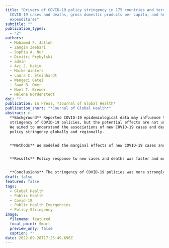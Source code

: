 ```yaml
---
title: "Drivers of COVID-19 policy stringency in 175 countries and territories:
  COVID-19 cases and deaths, gross domestic products per capita, and health
  expenditures"
subtitle: ""
publication_types:
  - "2"
authors:
  - Mohamed F. Jalloh
  - Zangin Zeebari
  - Sophia A. Nur
  - Dimitri Prybylski
  - admin
  - Avi J. Hakim
  - Maike Winters
  - Laura C. Steinhardt
  - Wangeci Gatei
  - Saad B. Omer
  - Noel T. Brewer
  - Helena Nordenstedt
doi: ""
publication: In Press, *Journal of Global Health*
publication_short: "*Journal of Global Health*"
abstract: >-
  **Background** Reported COVID-19 epidemiological data may influence the
  stringency of COVID-19 policies, but the potential effects are not understood.
  We aimed to understand the associations of new COVID-19 cases and deaths with
  policy stringency globally and regionally.


  **Methods** We modeled the marginal effects of new COVID-19 cases and deaths on policy stringency (scored 0–100) in 175 countries and territories, adjusting for gross domestic product (GDP), per capita and health expenditure (% of GDP), and public expenditure on health.  Time periods examined were March–August 2020, September 2020–February 2021, and March–August 2021.


  **Results** Policy response to new cases and deaths was faster and more stringent early in the COVID-19 pandemic (March–August 2020) compared to subsequent periods. New deaths were more strongly associated with stringent policies than new cases. In an average week, 1 new death per 100,000 people was associated with a stringency increase of 2.1 units in March–August 2020, 1.3 units in September 2020–February 2021, and 0.7 units in March–August 2021. New deaths in Africa and the Western Pacific were associated with more stringency than in other regions. Higher health expenditure as a percent of GDP was associated with less stringent policies. Similarly, higher public expenditure on health by governments was mostly associated with less stringency across all three periods. GDP per capita did not have consistent patterns of associations with stringency.


  **Conclusions** The stringency of COVID-19 policies was more strongly associated with new deaths than new cases. Our findings demonstrate the need for enhanced mortality surveillance to ensure policy alignment during health emergencies. Countries that invest less in health or have a lower public expenditure on health may be inclined to enact more stringent policies. This new empirical understanding of COVID-19 policy drivers can help public health officials anticipate and shape policy responses in future health emergencies.
draft: false
featured: false
tags:
  - Global Health
  - Public Health
  - Covid-19
  - Public Health Emergencies
  - Policy Stringency
image:
  filename: featured
  focal_point: Smart
  preview_only: false
  caption: ""
date: 2022-09-28T17:25:49.696Z
---
```

